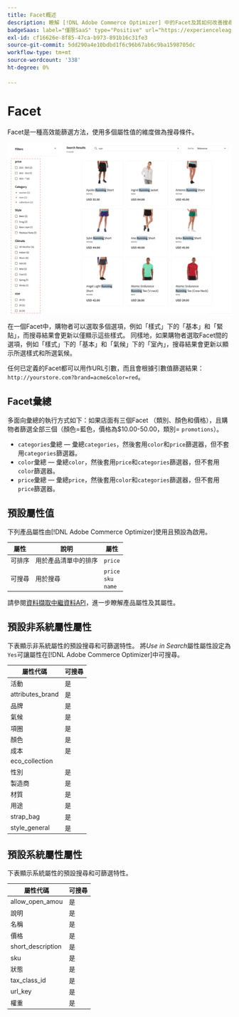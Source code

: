 ```yaml
---
title: Facet概述
description: 瞭解 [!DNL Adobe Commerce Optimizer] 中的Facet及其如何改善搜尋結果。
badgeSaas: label="僅限SaaS" type="Positive" url="https://experienceleague.adobe.com/zh-hant/docs/commerce/user-guides/product-solutions" tooltip="僅適用於Adobe Commerce as a Cloud Service和Adobe Commerce Optimizer專案(Adobe管理的SaaS基礎結構)。"
exl-id: cf16626e-8f85-47ca-b973-891b16c31fe3
source-git-commit: 5dd290a4e10bdbd1f6c96b67ab6c9ba1598705dc
workflow-type: tm+mt
source-wordcount: '338'
ht-degree: 0%

---
```


# Facet

Facet是一種高效能篩選方法，使用多個屬性值的維度做為搜尋條件。

![篩選的搜尋結果](../../assets/storefront-search-results-run.png)

在一個Facet中，購物者可以選取多個選項，例如「樣式」下的「基本」和「緊貼」，而搜尋結果會更新以僅顯示這些樣式。 同樣地，如果購物者選取Facet間的選項，例如「樣式」下的「基本」和「氣候」下的「室內」，搜尋結果會更新以顯示所選樣式和所選氣候。

任何已定義的Facet都可以用作URL引數，而且會根據引數值篩選結果： `http://yourstore.com?brand=acme&color=red`。

## Facet彙總

多面向彙總的執行方式如下：如果店面有三個Facet （類別、顏色和價格），且購物者篩選全部三個（顏色=藍色，價格為$10.00-50.00，類別= `promotions`）。

- `categories`彙總 — 彙總`categories`，然後套用`color`和`price`篩選器，但不套用`categories`篩選器。
- `color`彙總 — 彙總`color`，然後套用`price`和`categories`篩選器，但不套用`color`篩選器。
- `price`彙總 — 彙總`price`，然後套用`color`和`categories`篩選器，但不套用`price`篩選器。

## 預設屬性值

下列產品屬性由[!DNL Adobe Commerce Optimizer]使用且預設為啟用。

| 屬性 | 說明 | 屬性 |
|---|---|---|
| 可排序 | 用於產品清單中的排序 | `price` |
| 可搜尋 | 用於搜尋 | `price` <br />`sku`<br />`name` |

請參閱[資料擷取中繼資料API](https://developer.adobe.com/commerce/services/optimizer/data-ingestion/#metadata)，進一步瞭解產品屬性及其屬性。

## 預設非系統屬性屬性

下表顯示非系統屬性的預設搜尋和可篩選特性。 將&#x200B;*Use in Search*&#x200B;屬性屬性設定為`Yes`可讓屬性在[!DNL Adobe Commerce Optimizer]中可搜尋。

| 屬性代碼 | 可搜尋 |
|--- |--- |
| 活動 | 是 |
| attributes_brand | 是 |
| 品牌 | 是 |
| 氣候 | 是 |
| 項圈 | 是 |
| 顏色 | 是 |
| 成本 | 是 |
| eco_collection |  |
| 性別 | 是 |
| 製造商 | 是 |
| 材質 | 是 |
| 用途 | 是 |
| strap_bag | 是 |
| style_general | 是 |

## 預設系統屬性屬性

下表顯示系統屬性的預設搜尋和可篩選特性。

| 屬性代碼 | 可搜尋 |
|--- |--- |
| allow_open_amou | 是 |
| 說明 | 是 |
| 名稱 | 是 |
| 價格 | 是 |
| short_description | 是 |
| sku | 是 |
| 狀態 | 是 |
| tax_class_id | 是 |
| url_key | 是 |
| 權重 | 是 |
